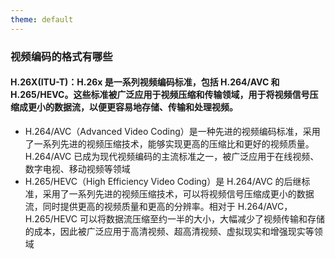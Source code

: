 ```yaml
---
theme: default
---
```


### 视频编码的格式有哪些
#### H.26X(ITU-T)：H.26x 是一系列视频编码标准，包括 H.264/AVC 和 H.265/HEVC。这些标准被广泛应用于视频压缩和传输领域，用于将视频信号压缩成更小的数据流，以便更容易地存储、传输和处理视频。
* H.264/AVC（Advanced Video Coding）是一种先进的视频编码标准，采用了一系列先进的视频压缩技术，能够实现更高的压缩比和更好的视频质量。H.264/AVC 已成为现代视频编码的主流标准之一，被广泛应用于在线视频、数字电视、移动视频等领域
* H.265/HEVC（High Efficiency Video Coding）是 H.264/AVC 的后继标准，采用了一系列先进的视频压缩技术，可以将视频信号压缩成更小的数据流，同时提供更高的视频质量和更高的分辨率。相对于 H.264/AVC，H.265/HEVC 可以将数据流压缩至约一半的大小，大幅减少了视频传输和存储的成本，因此被广泛应用于高清视频、超高清视频、虚拟现实和增强现实等领域



